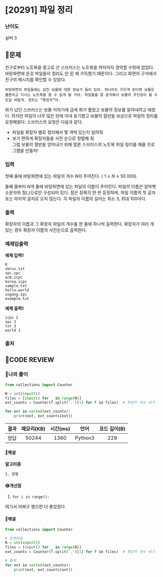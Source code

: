 # [20291] 파일 정리

### **난이도**
실버 3
## **📝문제**
친구로부터 노트북을 중고로 산 스브러스는 노트북을 켜자마자 경악할 수밖에 없었다. 바탕화면에 온갖 파일들이 정리도 안 된 채 가득했기 때문이다. 그리고 화면의 구석에서 친구의 메시지를 확인할 수 있었다.

```
바탕화면의 파일들에는 값진 보물에 대한 정보가 들어 있어. 하나라도 지우게 된다면 보물은 물론이고 다시는 노트북을 쓸 수 없게 될 거야. 파일들을 잘 분석해서 보물의 주인공이 될 수 있길 바랄게. 힌트는 “확장자”야.
```

화가 났던 스브러스는 보물 이야기에 금세 화가 풀렸고 보물의 정보를 알아내려고 애썼다. 하지만 파일이 너무 많은 탓에 이내 포기했고 보물의 절반을 보상으로 파일의 정리를 요청해왔다. 스브러스의 요청은 다음과 같다.

- 파일을 확장자 별로 정리해서 몇 개씩 있는지 알려줘
- 보기 편하게 확장자들을 사전 순으로 정렬해 줘  
그럼 보물의 절반을 얻어내기 위해 얼른 스브러스의 노트북 파일 정리를 해줄 프로그램을 만들자!
### **입력**
첫째 줄에 바탕화면에 있는 파일의 개수 
$N$이 주어진다. (
$1 \leq N \leq 50\ 000$)

둘째 줄부터 
$N$개 줄에 바탕화면에 있는 파일의 이름이 주어진다. 파일의 이름은 알파벳 소문자와 점(.)으로만 구성되어 있다. 점은 정확히 한 번 등장하며, 파일 이름의 첫 글자 또는 마지막 글자로 오지 않는다. 각 파일의 이름의 길이는 최소 
$3$, 최대 
$100$이다.
### **출력**
확장자의 이름과 그 확장자 파일의 개수를 한 줄에 하나씩 출력한다. 확장자가 여러 개 있는 경우 확장자 이름의 사전순으로 출력한다.
### **예제입출력**

**예제 입력1**

```
8
sbrus.txt
spc.spc
acm.icpc
korea.icpc
sample.txt
hello.world
sogang.spc
example.txt
```

**예제 출력1**

```
icpc 2
spc 2
txt 3
world 1
```

### **출처**

## **🧐CODE REVIEW**

### **🧾나의 풀이**

```python
from collections import Counter

N = int(input())
files = [input() for _ in range(N)]
ext_counts = Counter(f.split('.')[1] for f in files)  # 확장자 개수 세기

for ext in sorted(ext_counts):
    print(ext, ext_counts[ext])
```

결과	| 메모리(KB) |	시간(ms) |	언어 |	코드 길이(B)
:----:|:-----:|:-----:|:-----:|:--------:
정답|50244|1360|Python3|229
#### **📝해설**

**알고리즘**
```
1. 정렬
```

#### **😅개선점**

1. `for i in range():` 

여기서 어쩌구 했으면 더 좋았겠다

#### **📝해설**

```python
from collections import Counter

# 입력받음
N = int(input())
files = [input() for _ in range(N)]
ext_counts = Counter(f.split('.')[1] for f in files)  # 확장자 개수 세기

# 출력
for ext in sorted(ext_counts):
    print(ext, ext_counts[ext])
```